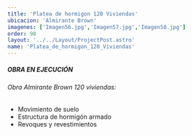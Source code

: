 ```yaml
---
title: 'Platea de hormigon 120 Viviendas'
ubicacion: 'Almirante Brown'
imagenes: ['Imagen56.jpg','Imagen57.jpg','Imagen58.jpg']
order: 98
layout: '../../Layout/ProjectPost.astro'
name: 'Platea_de_hormigon_120_Viviendas'
---
```

##### **OBRA EN EJECUCIÓN**

###### Obra Almirante Brown 120 viviendas:
- Movimiento de suelo
- Estructura de hormigón armado
- Revoques y revestimientos

